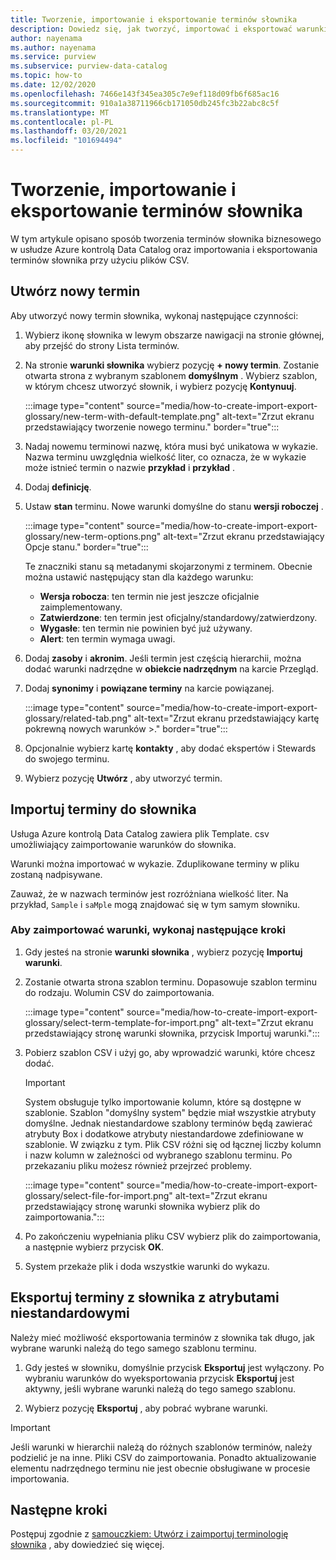 ```yaml
---
title: Tworzenie, importowanie i eksportowanie terminów słownika
description: Dowiedz się, jak tworzyć, importować i eksportować warunki słownika na platformie Azure kontrolą.
author: nayenama
ms.author: nayenama
ms.service: purview
ms.subservice: purview-data-catalog
ms.topic: how-to
ms.date: 12/02/2020
ms.openlocfilehash: 7466e143f345ea305c7e9ef118d09fb6f685ac16
ms.sourcegitcommit: 910a1a38711966cb171050db245fc3b22abc8c5f
ms.translationtype: MT
ms.contentlocale: pl-PL
ms.lasthandoff: 03/20/2021
ms.locfileid: "101694494"
---
```

# <a name="how-to-create-import-and-export-glossary-terms"></a>Tworzenie, importowanie i eksportowanie terminów słownika

W tym artykule opisano sposób tworzenia terminów słownika biznesowego w usłudze Azure kontrolą Data Catalog oraz importowania i eksportowania terminów słownika przy użyciu plików CSV.

## <a name="create-a-new-term"></a>Utwórz nowy termin

Aby utworzyć nowy termin słownika, wykonaj następujące czynności:

1. Wybierz ikonę słownika w lewym obszarze nawigacji na stronie głównej, aby przejść do strony Lista terminów.

2. Na stronie **warunki słownika** wybierz pozycję **+ nowy termin**. Zostanie otwarta strona z wybranym szablonem **domyślnym** . Wybierz szablon, w którym chcesz utworzyć słownik, i wybierz pozycję **Kontynuuj**.

   :::image type="content" source="media/how-to-create-import-export-glossary/new-term-with-default-template.png" alt-text="Zrzut ekranu przedstawiający tworzenie nowego terminu." border="true":::

3. Nadaj nowemu terminowi nazwę, która musi być unikatowa w wykazie. Nazwa terminu uwzględnia wielkość liter, co oznacza, że w wykazie może istnieć termin o nazwie **przykład** i **przykład** .

4. Dodaj **definicję**.

5. Ustaw **stan** terminu. Nowe warunki domyślne do stanu **wersji roboczej** .

   :::image type="content" source="media/how-to-create-import-export-glossary/new-term-options.png" alt-text="Zrzut ekranu przedstawiający Opcje stanu." border="true":::

   Te znaczniki stanu są metadanymi skojarzonymi z terminem. Obecnie można ustawić następujący stan dla każdego warunku:

   - **Wersja robocza**: ten termin nie jest jeszcze oficjalnie zaimplementowany.
   - **Zatwierdzone**: ten termin jest oficjalny/standardowy/zatwierdzony.
   - **Wygasłe**: ten termin nie powinien być już używany.
   - **Alert**: ten termin wymaga uwagi.

6. Dodaj **zasoby** i **akronim**. Jeśli termin jest częścią hierarchii, można dodać warunki nadrzędne w **obiekcie nadrzędnym** na karcie Przegląd.

7. Dodaj **synonimy** i **powiązane terminy** na karcie powiązanej.

   :::image type="content" source="media/how-to-create-import-export-glossary/related-tab.png" alt-text="Zrzut ekranu przedstawiający kartę pokrewną nowych warunków >." border="true":::

8. Opcjonalnie wybierz kartę **kontakty** , aby dodać ekspertów i Stewards do swojego terminu.

9. Wybierz pozycję **Utwórz** , aby utworzyć termin.

## <a name="import-terms-into-the-glossary"></a>Importuj terminy do słownika

Usługa Azure kontrolą Data Catalog zawiera plik Template. csv umożliwiający zaimportowanie warunków do słownika.

Warunki można importować w wykazie. Zduplikowane terminy w pliku zostaną nadpisywane.

Zauważ, że w nazwach terminów jest rozróżniana wielkość liter. Na przykład, `Sample` i `saMple` mogą znajdować się w tym samym słowniku.

### <a name="to-import-terms-follow-these-steps"></a>Aby zaimportować warunki, wykonaj następujące kroki

1. Gdy jesteś na stronie **warunki słownika** , wybierz pozycję **Importuj warunki**.

2. Zostanie otwarta strona szablon terminu. Dopasowuje szablon terminu do rodzaju. Wolumin CSV do zaimportowania.

   :::image type="content" source="media/how-to-create-import-export-glossary/select-term-template-for-import.png" alt-text="Zrzut ekranu przedstawiający stronę warunki słownika, przycisk Importuj warunki.":::

3. Pobierz szablon CSV i użyj go, aby wprowadzić warunki, które chcesz dodać.

   > [!Important]
   > System obsługuje tylko importowanie kolumn, które są dostępne w szablonie. Szablon "domyślny system" będzie miał wszystkie atrybuty domyślne.
   > Jednak niestandardowe szablony terminów będą zawierać atrybuty Box i dodatkowe atrybuty niestandardowe zdefiniowane w szablonie. W związku z tym. Plik CSV różni się od łącznej liczby kolumn i nazw kolumn w zależności od wybranego szablonu terminu. Po przekazaniu pliku możesz również przejrzeć problemy.

   :::image type="content" source="media/how-to-create-import-export-glossary/select-file-for-import.png" alt-text="Zrzut ekranu przedstawiający stronę warunki słownika wybierz plik do zaimportowania.":::

4. Po zakończeniu wypełniania pliku CSV wybierz plik do zaimportowania, a następnie wybierz przycisk **OK**.

5. System przekaże plik i doda wszystkie warunki do wykazu.

## <a name="export-terms-from-glossary-with-custom-attributes"></a>Eksportuj terminy z słownika z atrybutami niestandardowymi

Należy mieć możliwość eksportowania terminów z słownika tak długo, jak wybrane warunki należą do tego samego szablonu terminu.

1. Gdy jesteś w słowniku, domyślnie przycisk **Eksportuj** jest wyłączony. Po wybraniu warunków do wyeksportowania przycisk **Eksportuj** jest aktywny, jeśli wybrane warunki należą do tego samego szablonu.

2. Wybierz pozycję **Eksportuj** , aby pobrać wybrane warunki.

 > [!Important]
   > Jeśli warunki w hierarchii należą do różnych szablonów terminów, należy podzielić je na inne. Pliki CSV do zaimportowania. Ponadto aktualizowanie elementu nadrzędnego terminu nie jest obecnie obsługiwane w procesie importowania.


## <a name="next-steps"></a>Następne kroki

Postępuj zgodnie z [samouczkiem: Utwórz i zaimportuj terminologię słownika](tutorial-import-create-glossary-terms.md) , aby dowiedzieć się więcej.
